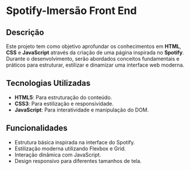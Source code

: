 # Spotify-Imersão Front End

## Descrição
Este projeto tem como objetivo aprofundar os conhecimentos em **HTML**, **CSS** e **JavaScript** através da criação de uma página inspirada no **Spotify**. Durante o desenvolvimento, serão abordados conceitos fundamentais e práticos para estruturar, estilizar e dinamizar uma interface web moderna.

## Tecnologias Utilizadas
- **HTML5**: Para estruturação do conteúdo.
- **CSS3**: Para estilização e responsividade.
- **JavaScript**: Para interatividade e manipulação do DOM.

## Funcionalidades
- Estrutura básica inspirada na interface do Spotify.
- Estilização moderna utilizando Flexbox e Grid.
- Interação dinâmica com JavaScript.
- Design responsivo para diferentes tamanhos de tela.

